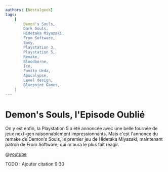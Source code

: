 ```yaml
---
authors: [Nostalgeek]
tags:
    [
        Demon's Souls,
        Dark Souls,
        Hidetaka Miyazaki,
        From Software,
        Sony,
        Playstation 3,
        Playstation 5,
        Remake,
        Bloodborne,
        Ico,
        Fumito Ueda,
        Apocalypse,
        Level design,
        Bluepoint Games,
    ]
---
```


# Demon's Souls, l'Episode Oublié

On y est enfin, la Playstation 5 a été annoncée avec une belle fournée de jeux next-gen raisonnablement impressionnants. Mais c'est l'annonce du remake de Demon's Souls, le premier jeu de Hidetaka Miyazaki, maintenant patron de From Software, qui m'aura le plus fait réagir.

@[youtube](https://www.youtube.com/watch?v=5AXVjF7TKGw)

TODO : Ajouter citation 9:30
